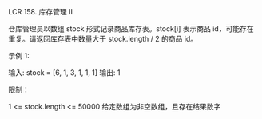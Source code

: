 LCR 158. 库存管理 II

仓库管理员以数组 stock 形式记录商品库存表。stock[i] 表示商品 id，可能存在重复。请返回库存表中数量大于 stock.length / 2 的商品 id。

 

示例 1:

输入: stock = [6, 1, 3, 1, 1, 1]
输出: 1
 

限制：

1 <= stock.length <= 50000
给定数组为非空数组，且存在结果数字